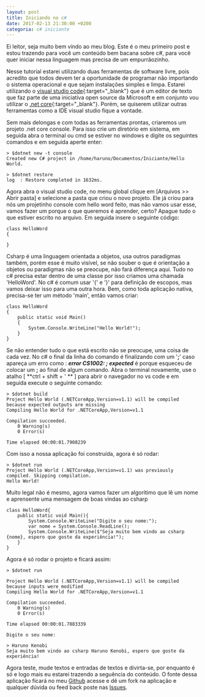 ```yaml
---
layout: post
title: Iniciando no c#
date: 2017-02-13 21:30:00 +0200
categoria: c# iniciante
---
```

Ei leitor, seja muito bem vindo ao meu blog. Este é o meu primeiro post e estou trazendo para você um conteúdo bem bacana sobre c#, para você quer iniciar nessa linguagem mas precisa de um empurrãozinho.

Nesse tutorial estarei utilizando duas ferramentas de software livre, pois acredito que todos devem ter a oportunidade de programar não importando o sistema operacional e que sejam instalações simples e limpa. Estarei utilizando o [visual studio code](https://code.visualstudio.com/){:target="_blank"} que é um editor de texto que faz parte de uma iniciativa open source da Microsoft e em conjunto vou utilizar o [.net core](https://www.microsoft.com/net/core){:target="_blank"}. Porém, se quiserem utilizar outras ferramentas como a IDE visual studio fique a vontade.

Sem mais delongas e com todas as ferramentas prontas, criaremos um projeto .net core console. Para isso crie um diretório em sistema, em seguida abra o terminal ou cmd se estiver no windows e digite os seguintes comandos e em seguida aperte enter:

~~~
> $dotnet new -t console
Created new C# project in /home/haruno/Documentos/Iniciante/Hello World.

> $dotnet restore
log  : Restore completed in 1632ms.
~~~

Agora abra o visual studio code, no menu global clique em [Arquivos >> Abrir pasta] e selecione a pasta que criou o novo projeto. Ele já criou para nós um projetinho console com hello word feito, mas não vamos usar esse, vamos fazer um porque o que queremos é aprender, certo? Apague tudo o que estiver escrito no arquivo. Em seguida insere o seguinte código:

~~~
class HelloWord
{

}
~~~

Csharp é uma linguagem orientada a objetos, usa outros paradigmas também, porém esse é muito visível, se não souber o que é orientação a objetos ou paradigmas não se preocupe, não fará diferença aqui. Tudo no c# precisa estar dentro de uma classe por isso criamos uma chamada 'HelloWord'. No c# é comum usar '{' e '}' para definição de escopos, mas vamos deixar isso para uma outra hora. Bem, como toda aplicação nativa, precisa-se ter um método 'main', então vamos criar:

~~~
class HelloWord
{
    public static void Main()
    {
        System.Console.WriteLine("Hello World!");
    }
}
~~~

Se não entender tudo o que está escrito não se preocupe, uma coisa de cada vez. No c# o final da linha do comando é finalizando com um '**;**' caso apareça um erro como : ***error CS1002: ; expected*** é porque esqueceu de colocar um **;** ao final de algum comando.
Abra o terminal novamente, use o atalho [ **ctrl + shift + ' ** ] para abrir o navegador no vs code e em seguida execute o seguinte comando:

~~~
> $dotnet build
Project Hello World (.NETCoreApp,Version=v1.1) will be compiled because expected outputs are missing
Compiling Hello World for .NETCoreApp,Version=v1.1

Compilation succeeded.
    0 Warning(s)
    0 Error(s)

Time elapsed 00:00:01.7908239
~~~

Com isso a nossa aplicação foi construída, agora é só rodar:

~~~
> $dotnet run
Project Hello World (.NETCoreApp,Version=v1.1) was previously compiled. Skipping compilation.
Hello World!
~~~

Muito legal não é mesmo, agora vamos fazer um algorítimo que lê um nome e aprensente uma mensagem de boas vindas ao csharp

~~~
class HelloWord{
    public static void Main(){
        System.Console.WriteLine("Digite o seu nome:");
        var nome = System.Console.ReadLine();
        System.Console.WriteLine($"Seja muito bem vindo ao csharp {nome}, espero que goste da experiência!");
    }
}
~~~

Agora é só rodar o projeto e ficará assim:

~~~
> $dotnet run

Project Hello World (.NETCoreApp,Version=v1.1) will be compiled because inputs were modified
Compiling Hello World for .NETCoreApp,Version=v1.1

Compilation succeeded.
    0 Warning(s)
    0 Error(s)

Time elapsed 00:00:01.7883339

Digite o seu nome:

> Haruno Kenobi
Seja muito bem vindo ao csharp Haruno Kenobi, espero que goste da experiência!
~~~

Agora teste, mude textos e entradas de textos e divirta-se, por enquanto é só e logo mais eu estarei trazendo a seguência do conteúdo.
O fonte dessa aplicação ficará no meu [Github](https://github.com/HarunoKenobi/csharp_beginning/tree/master/Hello%20World) acesse e dê um fork na aplicação e qualquer dúvida ou feed back poste nas [Issues](https://github.com/HarunoKenobi/csharp_beginning/issues).